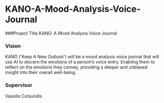 # KANO-A-Mood-Analysis-Voice-Journal

###Project Title
KANO: A Mood Analysis Voice Journal

### Vision
KANO ('Keep A New Outlook')  will be a mood analysis voice journal that will use AI to discern the emotions of a person’s voice entry. Enabling them to reflect on the emotions they convey, providing a deeper and unbiased insight into their overall well-being.

### Supervisor
Vassilis Cutsuridis
